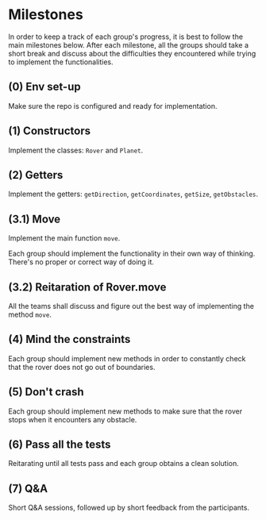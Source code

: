 # Milestones

In order to keep a track of each group's progress, it is best to follow the main milestones below. After each milestone, all the groups should take a short break and discuss about the difficulties they encountered while trying to implement the functionalities.

## (0) Env set-up

Make sure the repo is configured and ready for implementation.

## (1) Constructors

Implement the classes:  ```Rover``` and ```Planet```.

## (2) Getters

Implement the getters: ```getDirection```, ```getCoordinates```, ```getSize```, ```getObstacles```.

## (3.1) Move

Implement the main function ```move```.

Each group should implement the functionality in their own way of thinking. There's no proper or correct way of doing it.

## (3.2) Reitaration of Rover.move

All the teams shall discuss and figure out the best way of implementing the method ```move```.

## (4) Mind the constraints

Each group should implement new methods in order to constantly check that the rover does not go out of boundaries.

## (5) Don't crash

Each group should implement new methods to make sure that the rover stops when it encounters any obstacle.

## (6) Pass all the tests

Reitarating until all tests pass and each group obtains a clean solution.

## (7) Q&A

Short Q&A sessions, followed up by short feedback from the participants.
